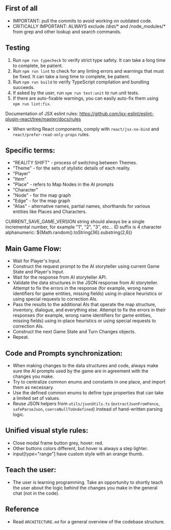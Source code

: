 
## First of all
  - IMPORTANT: pull the commits to avoid working on outdated code.
  - CRITICALLY IMPORTANT: ALWAYS exclude /dist/* and /node_modules/* from grep and other lookup and search commands.

## Testing
1. Run `npm run typecheck` to verify strict type safety. It can take a long time to complete, be patient.
2. Run `npm run lint` to check for any linting errors and warnings that must be fixed. It can take a long time to complete, be patient.
3. Run `npm run build` to verify TypeScript compilation and bundling succeeds.
4. If asked by the user, run `npm run test:unit` to run unit tests.
5. If there are auto-fixable warnings, you can easily auto-fix them using `npm run lint:fix`.

Documentation of JSX eslint rules: https://github.com/jsx-eslint/eslint-plugin-react/tree/master/docs/rules
- When writing React components, comply with `react/jsx-no-bind` and `react/prefer-read-only-props` rules.

## Specific terms:
  - "REALITY SHIFT" - process of switching between Themes.
  - "Theme" - for the sets of stylistic details of each reality.
  - "Player"
  - "Item"
  - "Place" - refers to Map Nodes in the AI prompts
  - "Character"
  - "Node" - for the map graph
  - "Edge" - for the map graph
  - "Alias" - alternative names, partial names, shorthands for various entities like Places and Characters.

CURRENT_SAVE_GAME_VERSION string should always be a single incremental number, for example "1", "2", "3", etc...
ID suffix is 4 character alphanumeric: ${Math.random().toString(36).substring(2,6)}

## Main Game Flow:
 - Wait for Player's Input.
 - Construct the request prompt to the AI storyteller using current Game State and Player's Input.
 - Wait for the response from AI storyteller API.
 - Validate the data structures in the JSON response from AI storyteller. Attempt to fix the errors in the response (for example, wrong name identifiers for game entities, missing fields) using in-place heuristics or using special requests to correction AIs.
 - Pass the results to the additional AIs that operate the map structure, inventory, dialogue, and everything else. Attempt to fix the errors in their responses (for example, wrong name identifiers for game entities, missing fields) using in-place heuristics or using special requests to correction AIs.
 - Construct the next Game State and Turn Changes objects.
 - Repeat.

## Code and Prompts synchronization:
 - When making changes to the data structures and code, always make sure the AI prompts used by the game are in agreement with the changes you make.
 - Try to centralize common enums and constants in one place, and import them as necessary.
- Use the defined common enums to define type properties that can take a limited set of values.
- Reuse JSON helpers from `utils/jsonUtils.ts` (`extractJsonFromFence`, `safeParseJson`, `coerceNullToUndefined`) instead of hand-written parsing logic.

## Unified visual style rules:
 - Close modal frame button grey, hover: red.
 - Other buttons colors different, but hover is always a step lighter.
 - input[type="range"] have custom style with an orange thumb.

## Teach the user:
 - The user is learning programming. Take an opportunity to shortly teach the user about the logic behind the changes you make in the general chat (not in the code).

## Reference
 - Read `ARCHITECTURE.md` for a general overview of the codebase structure.
